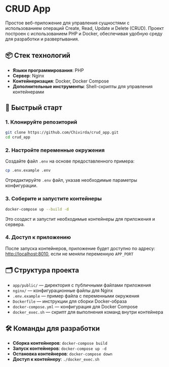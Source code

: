 # CRUD App

Простое веб-приложение для управления сущностями с использованием операций Create, Read, Update и Delete (CRUD). Проект построен с использованием PHP и Docker, обеспечивая удобную среду для разработки и развертывания.

## 📦 Стек технологий

* **Языки программирования**: PHP
* **Сервер**: Nginx
* **Контейнеризация**: Docker, Docker Compose
* **Дополнительные инструменты**: Shell-скрипты для управления контейнерами

## 🚀 Быстрый старт

### 1. Клонируйте репозиторий

```bash
git clone https://github.com/Chivirda/crud_app.git
cd crud_app
```

### 2. Настройте переменные окружения

Создайте файл `.env` на основе предоставленного примера:

```bash
cp .env.example .env
```

Отредактируйте `.env` файл, указав необходимые параметры конфигурации.

### 3. Соберите и запустите контейнеры

```bash
docker-compose up --build -d
```

Это создаст и запустит необходимые контейнеры для приложения и сервера.

### 4. Доступ к приложению

После запуска контейнеров, приложение будет доступно по адресу: [http://localhost:8010](http://localhost:8010), если не меняли переменную `APP_PORT`

## 🗂️ Структура проекта

* `app/public/` — директория с публичными файлами приложения
* `nginx/` — конфигурационные файлы для Nginx
* `.env.example` — пример файла с переменными окружения
* `Dockerfile` — инструкции для сборки Docker-образа
* `docker-compose.yml` — конфигурация для Docker Compose
* `docker_exec.sh` — скрипт для выполнения команд внутри контейнера

## 🛠️ Команды для разработки

* **Сборка контейнеров**: `docker-compose build`
* **Запуск контейнеров**: `docker-compose up -d`
* **Остановка контейнеров**: `docker-compose down`
* **Доступ к контейнеру**: `./docker_exec.sh`
